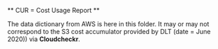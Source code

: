 ** CUR = Cost Usage Report **

The data dictionary from AWS is here in this folder. It may or may not correspond to the S3 cost accumulator provided by DLT (date = June 2020)) via **Cloudcheckr**.
